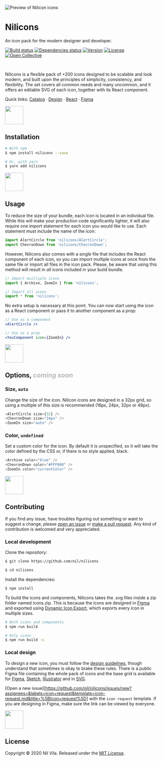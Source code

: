 ![Preview of Nilicon icons](https://user-images.githubusercontent.com/13088397/79734899-bc8b4c00-82f7-11ea-9df4-46aad6cc5fda.png)

# Nilicons
An icon pack for the modern designer and developer.

[![Build status](https://travis-ci.org/nil/nilicons.svg?branch=master)](https://travis-ci.org/nil/nilicons)
[![Dependencies status](https://img.shields.io/david/dev/nil/nilicons.svg)](https://david-dm.org/nil/nilicons)
[![Version](https://img.shields.io/npm/v/nilicons.svg)](https://www.npmjs.com/package/nilicons)
[![License](https://img.shields.io/npm/l/nilicons.svg)](https://github.com/nil/nilicons/blob/master/LICENSE)
[![Open Collective](https://img.shields.io/opencollective/all/nilicons?label=backers)](https://opencollective.com/nilicons)

<br />

Nilicons is a flexible pack of +200 icons designed to be scalable and look modern, and built upon the principles of simplicity, consistency, and flexibility. The set covers all common needs and many uncommon, and it offers an editable SVG of each icon, together with its React component.

Quick links: [Catalog](nil.github.io/nilicons) · [Design](nil.github.io/nilicons/guidelines) · [React](#installation) · [Figma]()

<img src="https://user-images.githubusercontent.com/13088397/77941215-56d41300-72a9-11ea-9efd-8b0498416185.png" aria-hidden="true" height="60px" />

## Installation

```sh
# With npm
$ npm install nilicons --save

# Or, with yarn
$ yarn add nilicons
```

<img src="https://user-images.githubusercontent.com/13088397/78355635-4e801e80-75ae-11ea-9e4b-7d6b63e3882a.png" aria-hidden="true" height="60px" />

## Usage

To reduce the size of your bundle, each icon is located in an individual file. While this will make your production code significantly lighter, it will also require one import statement for each icon you would like to use. Each statement must include the name of the icon:

```js
import AlertCircle from 'nilicons/AlertCircle';
import ChevronDown from 'nilicons/ChevronDown';
```

However, Nilicons also comes with a single file that includes the React component of each icon, so you can import multiple icons at once from the same file or import all files in the icon pack. Please, be aware that using this method will result in *all* icons included in your build bundle.


```js
// Import muiltiple icons
import { Archive, ZoomIn } from 'nilicons';

// Import all icons
import * from 'nilicons';
```

No extra setup is necessary at this point. You can now start using the icon as a React component or pass it to another component as a prop:

```jsx
// Use as a component
<AlertCircle />

// Use as a prop
<YouComponent icon={ZoomIn} />
```

<img src="https://user-images.githubusercontent.com/13088397/77941215-56d41300-72a9-11ea-9efd-8b0498416185.png" aria-hidden="true" height="60px" />

## Options, <i style="opacity: 0.3">coming soon</i>

### Size, `auto`

Change the size of the icon. Nilicon icons are designed in a 32px grid, so using a multiple of this size is recommended (16px, 24px, 32px or 48px).

```js
<AlertCircle size={32} />
<ChevronDown size="24px" />
<ZoomIn size="auto" />
```

### Color, `undefined`

Set a custom color for the icon. By default it is unspecified, so it will take the color defined by the CSS or, if there is no style applied, black.

```js
<Archive color="blue" />
<ChevronDown color="#FFF000" />
<ZoomIn color="currentColor" />
```

<img src="https://user-images.githubusercontent.com/13088397/77941215-56d41300-72a9-11ea-9efd-8b0498416185.png" aria-hidden="true" height="60px" />

## Contributing

If you find any issue, have troubles figuring out something or want to suggest a change, please [open an issue](https://github.com/nil/nilicons/issues/new/choose) or [make a pull request](https://github.com/nil/nilicons/compare). Any kind of contribution is welcomed and very appreciated.

### Local development

Clone the repository:

```sh
$ git clone https://github.com/nil/nilicons

$ cd nilicons
```

Install the dependencies:

```sh
$ npm install
```

To build the icons and components, Nilicons takes the .svg files inside a zip folder named icons.zip. This is because the icons are designed in [Figma]() and exported using [Dynamic Icon Export](https://github.com/nil/figma-dynamic-icon-export), which exports every icon in multiple sizes.

```sh
# Both icons and components
$ npm run build

# Only icons
$ npm run build -s
```

### Local design

To design a new icon, you must follow the [design guidelines](), though understand that sometimes is okay to brake these rules. There is a public Figma file containing the whole pack of icons and the base grid is available for [Figma](), [Sketch](), [Illustrator]() and in [SVG]().

[Open a new issue][https://github.com/nil/nilicons/issues/new?assignees=&labels=icon+request&template=icon-request.md&title=%5BIcon+request%5D] with the `icon request` template. If you are designing in Figma, make sure the link can be viewed by everyone.

<img src="https://user-images.githubusercontent.com/13088397/77941215-56d41300-72a9-11ea-9efd-8b0498416185.png" aria-hidden="true" height="60px" />

## License

Copyright © 2020 Nil Vila. Released under the [MIT License](https://github.com/nil/nilicons/blob/master/LICENSE).
